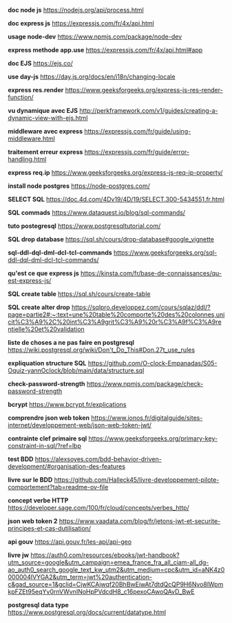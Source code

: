 **doc node js**
https://nodejs.org/api/process.html

**doc express js**
https://expressjs.com/fr/4x/api.html

**usage node-dev**
https://www.npmjs.com/package/node-dev

**express methode app.use**
https://expressjs.com/fr/4x/api.html#app

**doc EJS**
https://ejs.co/

**use day-js**
https://day.js.org/docs/en/i18n/changing-locale

**express res.render**
https://www.geeksforgeeks.org/express-js-res-render-function/

**vu dynamique avec EJS**
http://perkframework.com/v1/guides/creating-a-dynamic-view-with-ejs.html

**middleware avec express**
https://expressjs.com/fr/guide/using-middleware.html

**traitement erreur express**
https://expressjs.com/fr/guide/error-handling.html

**express req.ip**
https://www.geeksforgeeks.org/express-js-req-ip-property/

**install node postgres**
https://node-postgres.com/

**SELECT SQL**
https://doc.4d.com/4Dv19/4D/19/SELECT.300-5434551.fr.html

**SQL commads**
https://www.dataquest.io/blog/sql-commands/

**tuto postegresql**
https://www.postgresqltutorial.com/

**SQL drop database**
https://sql.sh/cours/drop-database#google_vignette

**sql-ddl-dql-dml-dcl-tcl-commands**
https://www.geeksforgeeks.org/sql-ddl-dql-dml-dcl-tcl-commands/

**qu'est ce que express js**
https://kinsta.com/fr/base-de-connaissances/qu-est-express-js/

**SQL create table**
https://sql.sh/cours/create-table

**SQL create alter drop**
https://sqlpro.developpez.com/cours/sqlaz/ddl/?page=partie2#:~:text=une%20table%20comporte%20des%20colonnes,unicit%C3%A9%2C%20int%C3%A9grit%C3%A9%20r%C3%A9f%C3%A9rentielle%20et%20validation

**liste de choses a ne pas faire en postgresql**
https://wiki.postgresql.org/wiki/Don't_Do_This#Don.27t_use_rules

**expliquation structure SQL**
https://github.com/O-clock-Empanadas/S05-Oquiz-yannOclock/blob/main/data/structure.sql

**check-password-strength**
https://www.npmjs.com/package/check-password-strength

**bcrypt**
https://www.bcrypt.fr/explications

**comprendre json web token**
https://www.ionos.fr/digitalguide/sites-internet/developpement-web/json-web-token-jwt/

**contrainte clef primaire sql**
https://www.geeksforgeeks.org/primary-key-constraint-in-sql/?ref=lbp

**test BDD**
https://alexsoyes.com/bdd-behavior-driven-development/#organisation-des-features

**livre sur le BDD**
https://github.com/Halleck45/livre-developpement-pilote-comportement?tab=readme-ov-file

**concept verbe HTTP**
https://developer.sage.com/100/fr/cloud/concepts/verbes_http/

**json web token 2**
https://www.vaadata.com/blog/fr/jetons-jwt-et-securite-principes-et-cas-dutilisation/

**api gouv**
https://api.gouv.fr/les-api/api-geo

**livre jw**
https://auth0.com/resources/ebooks/jwt-handbook?utm_source=google&utm_campaign=emea_france_fra_all_ciam-all_dg-ao_auth0_search_google_text_kw_utm2&utm_medium=cpc&utm_id=aNK4z0000004IVYGA2&utm_term=jwt%20authentication-c&gad_source=1&gclid=CjwKCAjwqf20BhBwEiwAt7dtdQcQP9H6Nvo8lWpmkpFZEt95eqYv0rnVWvnINoHpPVdcdH8_c16pexoCAwoQAvD_BwE

**postgresql data type**
https://www.postgresql.org/docs/current/datatype.html


